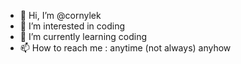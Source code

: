 - 👋 Hi, I’m @cornylek
- 👀 I’m interested in coding
- 🌱 I’m currently learning coding
- 📫 How to reach me : anytime (not always) anyhow 

<!---
cornylek/cornylek is a ✨ special ✨ repository because its `README.md` (this file) appears on your GitHub profile.
You can click the Preview link to take a look at your changes.
--->
